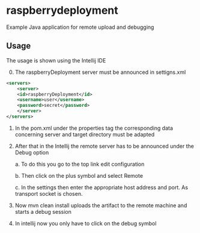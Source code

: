 
# raspberrydeployment


Example Java application for remote upload and debugging 


## Usage
The usage is shown using the Intellij IDE

0. The raspberryDeployment server must be announced in settigns.xml


```xml
<servers>
	<server>
	<id>raspberryDeployment</id>
	<username>user</username>
	<password>secret</password>
	</server>
</servers>
```



1. In the pom.xml under the properties tag the corresponding data concerning server and target directory must be adapted
2. After that in the Intellij the remote server has to be announced under the Debug option

	a. To do this you go to the top link edit configuration
	
	b. Then click on the plus symbol and select Remote
	
	c. In the settings then enter the appropriate host address and port. As transport socket is chosen.
	
3. Now mvn clean install uploads the artifact to the remote machine and starts a debug session
4. In intellij now you only have to click on the debug symbol
